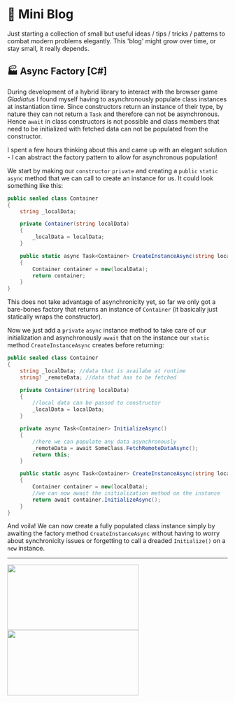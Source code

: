 # 📝 Mini Blog

Just starting a collection of small but useful ideas / tips / tricks / patterns to combat modern problems elegantly. This 'blog' might grow over time, or stay small, it really depends.

## 🏭 Async Factory [C#]

During development of a hybrid library to interact with the browser game *Gladiatus* I found myself having to asynchronously populate class instances at instantiation time. Since constructors return an instance of their type, by nature they can not return a `Task` and therefore can not be asynchronous. Hence `await` in class constructors is not possible and class members that need to be initialized with fetched data can not be populated from the constructor.

I spent a few hours thinking about this and came up with an elegant solution - I can abstract the factory pattern to allow for asynchronous population!

We start by making our `constructor` `private` and creating a `public` `static` `async` method that we can call to create an instance for us. It could look something like this:

```C#
public sealed class Container
{
    string _localData;

    private Container(string localData)
    {
        _localData = localData;
    }

    public static async Task<Container> CreateInstanceAsync(string localData)
    {
        Container container = new(localData);
        return container;
    }
}
```

This does not take advantage of asynchronicity yet, so far we only got a bare-bones factory that returns an instance of `Container` (it basically just statically wraps the constructor).

Now we just add a `private` `async` instance method to take care of our initialization and asynchronously `await` that on the instance our `static` method `CreateInstanceAsync` creates before returning:

```C#
public sealed class Container
{
    string _localData; //data that is availabe at runtime
    string? _remoteData; //data that has to be fetched

    private Container(string localData)
    {
        //local data can be passed to constructor
        _localData = localData;
    }

    private async Task<Container> InitializeAsync()
    {
        //here we can populate any data asynchronously
        _remoteData = await SomeClass.FetchRemoteDataAsync();
        return this;
    }

    public static async Task<Container> CreateInstanceAsync(string localData)
    {
        Container container = new(localData);
        //we can now await the initialization method on the instance
        return await container.InitializeAsync();
    }
}
```

And voila! We can now create a fully populated class instance simply by awaiting the factory method `CreateInstanceAsync` without having to worry about synchronicity issues or forgetting to call a dreaded `Initialize()` on a `new` instance.
____________________

<a align="left" href="https://github.com/0tii">
<img width="300"height="150" src="https://github-readme-stats.vercel.app/api?username=0tii&show_icons=true&theme=tokyonight" />
</a>
<a align="right" href="https://github.com/0tii">
  <img width="300" height="150" src="https://github-readme-stats.vercel.app/api/top-langs/?username=0tii&layout=compact" />
</a>
